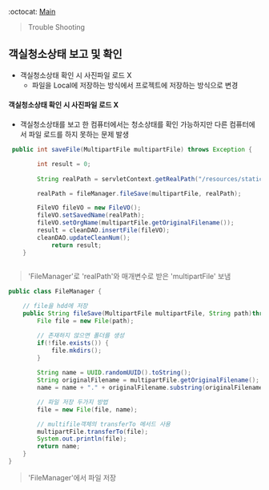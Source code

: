 

:octocat: [Main](/)
> Trouble Shooting

## 객실청소상태 보고 및 확인
- 객실청소상태 확인 시 사진파일 로드 X
  - 파일을 Local에 저장하는 방식에서 프로젝트에 저장하는 방식으로 변경


#### 객실청소상태 확인 시 사진파일 로드 X
- 객실청소상태를 보고 한 컴퓨터에서는 청소상태를 확인 가능하지만 다른 컴퓨터에서 파일 로드를 하지 못하는 문제 발생
```java
 public int saveFile(MultipartFile multipartFile) throws Exception {

        int result = 0;
     
        String realPath = servletContext.getRealPath("/resources/static/images/");

        realPath = fileManager.fileSave(multipartFile, realPath);

        FileVO fileVO = new FileVO();
        fileVO.setSavedName(realPath);
        fileVO.setOrgName(multipartFile.getOriginalFilename());
        result = cleanDAO.insertFile(fileVO);
        cleanDAO.updateCleanNum();
            return result;
    }
      
```

> 'FileManager'로 'realPath'와 매개변수로 받은 'multipartFile' 보냄

```java
public class FileManager {

    // file을 hdd에 저장
    public String fileSave(MultipartFile multipartFile, String path)throws Exception{
        File file = new File(path);

        // 존재하지 않으면 폴더를 생성
        if(!file.exists()) {
            file.mkdirs();
        }
        
        String name = UUID.randomUUID().toString();
        String originalFilename = multipartFile.getOriginalFilename();
        name = name + "." + originalFilename.substring(originalFilename.lastIndexOf(".") + 1);

        // 파일 저장 두가지 방법
        file = new File(file, name);

        // multifile객체의 transferTo 메서드 사용
        multipartFile.transferTo(file);
        System.out.println(file);
        return name;
    }
}
```

> 'FileManager'에서 파일 저장


